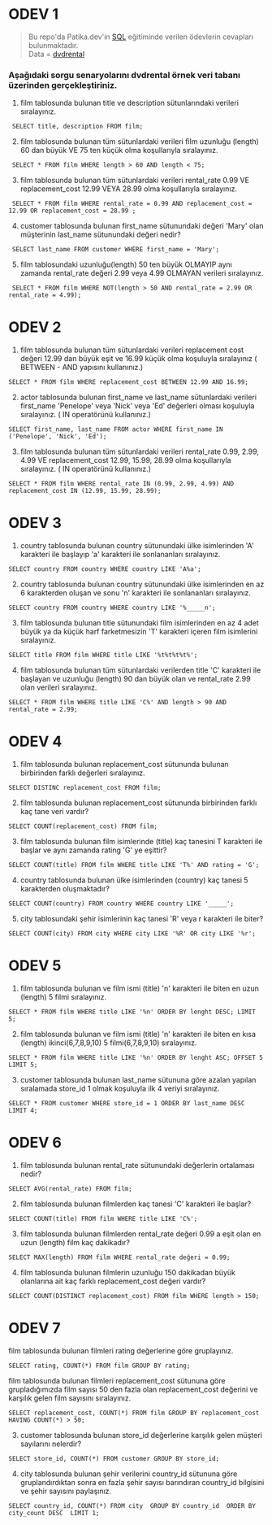 # ODEV 1

> Bu repo'da Patika.dev'in [SQL](https://academy.patika.dev/courses/sql) eğitiminde verilen ödevlerin cevapları bulunmaktadır.  
> Data = [dvdrental](https://www.postgresqltutorial.com/wp-content/uploads/2019/05/dvdrental.zip)

### Aşağıdaki sorgu senaryolarını dvdrental örnek veri tabanı üzerinden gerçekleştiriniz.

1. film tablosunda bulunan title ve description sütunlarındaki verileri sıralayınız.

` 
SELECT title, description FROM film;
` 

2. film tablosunda bulunan tüm sütunlardaki verileri film uzunluğu (length) 60 dan büyük VE 75 ten küçük olma koşullarıyla sıralayınız.

` 
SELECT * FROM film
WHERE length > 60 AND length < 75;
` 

3. film tablosunda bulunan tüm sütunlardaki verileri rental_rate 0.99 VE replacement_cost 12.99 VEYA 28.99 olma koşullarıyla sıralayınız.

` 
SELECT * FROM film
WHERE rental_rate = 0.99 AND replacement_cost = 12.99 OR replacement_cost = 28.99 ;
` 

4. customer tablosunda bulunan first_name sütunundaki değeri 'Mary' olan müşterinin last_name sütunundaki değeri nedir?

` 
SELECT last_name FROM customer
WHERE first_name = 'Mary';
` 

5. film tablosundaki uzunluğu(length) 50 ten büyük OLMAYIP aynı zamanda rental_rate değeri 2.99 veya 4.99 OLMAYAN verileri sıralayınız.

` 
SELECT * FROM film
WHERE NOT(length > 50 AND rental_rate = 2.99 OR rental_rate = 4.99);
`

# ODEV 2

1. film tablosunda bulunan tüm sütunlardaki verileri replacement cost değeri 12.99 dan büyük eşit ve 16.99 küçük olma koşuluyla sıralayınız ( BETWEEN - AND yapısını kullanınız.)

`
SELECT * FROM film
WHERE replacement_cost BETWEEN 12.99 AND 16.99;
`

2. actor tablosunda bulunan first_name ve last_name sütunlardaki verileri first_name 'Penelope' veya 'Nick' veya 'Ed' değerleri olması koşuluyla sıralayınız. ( IN operatörünü kullanınız.)

`
SELECT first_name, last_name FROM actor
WHERE first_name IN ('Penelope', 'Nick', 'Ed');
`

3. film tablosunda bulunan tüm sütunlardaki verileri rental_rate 0.99, 2.99, 4.99 VE replacement_cost 12.99, 15.99, 28.99 olma koşullarıyla sıralayınız. ( IN operatörünü kullanınız.)

`
SELECT * FROM film
WHERE rental_rate IN (0.99, 2.99, 4.99) AND replacement_cost IN (12.99, 15.99, 28.99);
`

# ODEV 3

1. country tablosunda bulunan country sütunundaki ülke isimlerinden 'A' karakteri ile başlayıp 'a' karakteri ile sonlananları sıralayınız.

`
SELECT country FROM country
WHERE country LIKE 'A%a';
`

2. country tablosunda bulunan country sütunundaki ülke isimlerinden en az 6 karakterden oluşan ve sonu 'n' karakteri ile sonlananları sıralayınız.

`
SELECT country FROM country
WHERE country LIKE '%_____n';
`

3. film tablosunda bulunan title sütunundaki film isimlerinden en az 4 adet büyük ya da küçük harf farketmesizin 'T' karakteri içeren film isimlerini sıralayınız.

`
SELECT title FROM film
WHERE title LIKE '%t%t%t%t%';
`

4. film tablosunda bulunan tüm sütunlardaki verilerden title 'C' karakteri ile başlayan ve uzunluğu (length) 90 dan büyük olan ve rental_rate 2.99 olan verileri 
sıralayınız.

`
SELECT * FROM film
WHERE title LIKE 'C%' AND length > 90 AND rental_rate = 2.99;
`

# ODEV 4

1. film tablosunda bulunan replacement_cost sütununda bulunan birbirinden farklı değerleri sıralayınız.

`
SELECT DISTINC replacement_cost FROM film;
`
   
2. film tablosunda bulunan replacement_cost sütununda birbirinden farklı kaç tane veri vardır?

`
SELECT COUNT(replacement_cost) FROM film;
`

3. film tablosunda bulunan film isimlerinde (title) kaç tanesini T karakteri ile başlar ve aynı zamanda rating 'G' ye eşittir?

`
SELECT COUNT(title) FROM film
WHERE title LIKE 'T%' AND rating = 'G';
`

4. country tablosunda bulunan ülke isimlerinden (country) kaç tanesi 5 karakterden oluşmaktadır?

`
SELECT COUNT(country) FROM country
WHERE country LIKE '_____';
`

5. city tablosundaki şehir isimlerinin kaç tanesi 'R' veya r karakteri ile biter?

`
SELECT COUNT(city) FROM city
WHERE city LIKE '%R' OR city LIKE '%r';
`

# ODEV 5

1. film tablosunda bulunan ve film ismi (title) 'n' karakteri ile biten en uzun (length) 5 filmi sıralayınız.

`
SELECT * FROM film
WHERE title LIKE '%n'
ORDER BY lenght DESC;
LIMIT 5;
`

2. film tablosunda bulunan ve film ismi (title) 'n' karakteri ile biten en kısa (length) ikinci(6,7,8,9,10) 5 filmi(6,7,8,9,10) sıralayınız.

`
SELECT * FROM film
WHERE title LIKE '%n'
ORDER BY lenght ASC;
OFFSET 5
LIMIT 5;
`

3. customer tablosunda bulunan last_name sütununa göre azalan yapılan sıralamada store_id 1 olmak koşuluyla ilk 4 veriyi sıralayınız.

`
SELECT * FROM customer
WHERE store_id = 1
ORDER BY last_name DESC
LIMIT 4;
`

# ODEV 6

1. film tablosunda bulunan rental_rate sütunundaki değerlerin ortalaması nedir?

`
SELECT AVG(rental_rate) FROM film;
`

2. film tablosunda bulunan filmlerden kaç tanesi 'C' karakteri ile başlar?

`
SELECT COUNT(title) FROM film
WHERE title LIKE 'C%';
`

3. film tablosunda bulunan filmlerden rental_rate değeri 0.99 a eşit olan en uzun (length) film kaç dakikadır?

`
SELECT MAX(length) FROM film
WHERE rental_rate değeri = 0.99;
`

4. film tablosunda bulunan filmlerin uzunluğu 150 dakikadan büyük olanlarına ait kaç farklı replacement_cost değeri vardır?

`
SELECT COUNT(DISTINCT replacement_cost) FROM film
WHERE length > 150;
`

# ODEV 7

film tablosunda bulunan filmleri rating değerlerine göre gruplayınız.

`
SELECT rating, COUNT(*) FROM film
GROUP BY rating;
`

film tablosunda bulunan filmleri replacement_cost sütununa göre grupladığımızda film sayısı 50 den fazla olan replacement_cost değerini ve karşılık gelen film sayısını sıralayınız.

`
SELECT replacement_cost, COUNT(*) FROM film
GROUP BY replacement_cost HAVING COUNT(*) > 50;
`

3. customer tablosunda bulunan store_id değerlerine karşılık gelen müşteri sayılarını nelerdir?

`
SELECT store_id, COUNT(*) FROM customer
GROUP BY store_id;
`

4. city tablosunda bulunan şehir verilerini country_id sütununa göre gruplandırdıktan sonra en fazla şehir sayısı barındıran country_id bilgisini ve şehir sayısını paylaşınız.

`
SELECT country_id, COUNT(*) FROM city 
GROUP BY country_id 
ORDER BY city_count DESC 
LIMIT 1;
`




